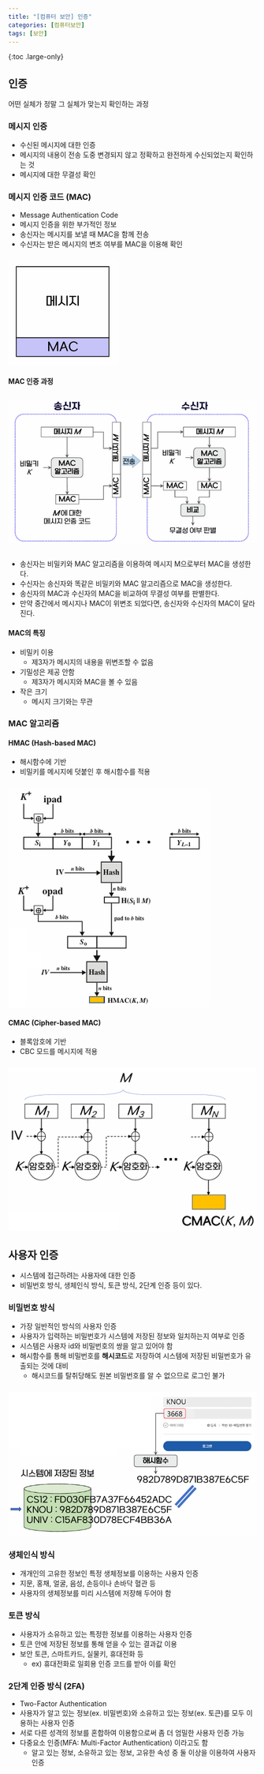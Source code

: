 ```yaml
---
title: "[컴퓨터 보안] 인증"
categories: [컴퓨터보안]
tags: [보안]
---
```


{:toc .large-only}

## 인증

어떤 실체가 정말 그 실체가 맞는지 확인하는 과정

### 메시지 인증

- 수신된 메시지에 대한 인증
- 메시지의 내용이 전송 도중 변경되지 않고 정확하고 완전하게 수신되었는지 확인하는 것
- 메시지에 대한 무결성 확인

### 메시지 인증 코드 (MAC)

- Message Authentication Code
- 메시지 인증을 위한 부가적인 정보
- 송신자는 메시지를 보낼 때 MAC을 함께 전송
- 수신자는 받은 메시지의 변조 여부를 MAC을 이용해 확인

<img src="../../assets/img/blog/computer_security/2025-03-02-computer-security-02_01.png" style="margin-top:10px;">

#### MAC 인증 과정

<img src="../../assets/img/blog/computer_security/2025-03-02-computer-security-02_02.png" style="margin:10px 0 15px;">

- 송신자는 비밀키와 MAC 알고리즘을 이용하여 메시지 M으로부터 MAC을 생성한다.
- 수신자는 송신자와 똑같은 비밀키와 MAC 알고리즘으로 MAC을 생성한다.
- 송신자의 MAC과 수신자의 MAC을 비교하여 무결성 여부를 판별한다.
- 만약 중간에서 메시지나 MAC이 위변조 되었다면, 송신자와 수신자의 MAC이 달라진다.

#### MAC의 특징

- 비밀키 이용
  - 제3자가 메시지의 내용을 위변조할 수 없음
- 기밀성은 제공 안함
  - 제3자가 메시지와 MAC을 볼 수 있음
- 작은 크기
  - 메시지 크기와는 무관

### MAC 알고리즘

#### HMAC (Hash-based MAC)

- 해시함수에 기반
- 비밀키를 메시지에 덧붙인 후 해시함수를 적용

<img src="../../assets/img/blog/computer_security/2025-03-02-computer-security-02_03.png" style="margin-top:10px;">

#### CMAC (Cipher-based MAC)

- 블록암호에 기반
- CBC 모드를 메시지에 적용

<img src="../../assets/img/blog/computer_security/2025-03-02-computer-security-02_04.png" style="margin-top:10px;">

## 사용자 인증

- 시스템에 접근하려는 사용자에 대한 인증
- 비밀번호 방식, 생체인식 방식, 토큰 방식, 2단계 인증 등이 있다.

### 비밀번호 방식

- 가장 일반적인 방식의 사용자 인증
- 사용자가 입력하는 비밀번호가 시스템에 저장된 정보와 일치하는지 여부로 인증
- 시스템은 사용자 id와 비밀번호의 쌍을 알고 있어야 함
- 해시함수를 통해 비밀번호를 **해시코드**로 저장하여 시스템에 저장된 비밀번호가 유출되는 것에 대비
  - 해시코드를 탈취당해도 원본 비밀번호를 알 수 없으므로 로그인 불가

<img src="../../assets/img/blog/computer_security/2025-03-02-computer-security-02_05.png" style="margin-top:10px;">

### 생체인식 방식

- 개개인의 고유한 정보인 특정 생체정보를 이용하는 사용자 인증
- 지문, 홍채, 얼굴, 음성, 손등이나 손바닥 혈관 등
- 사용자의 생체정보를 미리 시스템에 저장해 두어야 함

### 토큰 방식

- 사용자가 소유하고 있는 특정한 정보를 이용하는 사용자 인증
- 토큰 안에 저장된 정보를 통해 얻을 수 있는 결과값 이용
- 보안 토큰, 스마트카드, 실물키, 휴대전화 등
  - ex) 휴대전화로 일회용 인증 코드를 받아 이를 확인

### 2단계 인증 방식 (2FA)

- Two-Factor Authentication
- 사용자가 알고 있는 정보(ex. 비밀번호)와 소유하고 있는 정보(ex. 토큰)를 모두 이용하는 사용자 인증
- 서로 다른 성격의 정보를 혼합하여 이용함으로써 좀 더 엄밀한 사용자 인증 가능
- 다중요소 인증(MFA: Multi-Factor Authentication) 이라고도 함
  - 알고 있는 정보, 소유하고 있는 정보, 고유한 속성 중 둘 이상을 이용하여 사용자 인증
